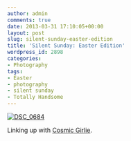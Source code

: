 ```yaml
---
author: admin
comments: true
date: 2013-03-31 17:10:05+00:00
layout: post
slug: silent-sunday-easter-edition
title: 'Silent Sunday: Easter Edition'
wordpress_id: 2898
categories:
- Photography
tags:
- Easter
- photography
- silent sunday
- Totally Handsome
---
```


[![DSC_0684](http://www.outmumbered.com/wp-content/uploads/2013/03/DSC_0684-1024x680.jpg)](http://www.outmumbered.com/wp-content/uploads/2013/03/DSC_0684.jpg)

Linking up with [Cosmic Girlie](http://www.cosmicgirlie.com/2013/03/31/silent-sunday-5/).
